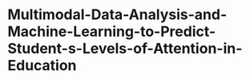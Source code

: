 # Multimodal-Data-Analysis-and-Machine-Learning-to-Predict-Student-s-Levels-of-Attention-in-Education